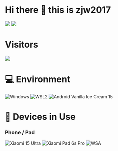 # Hi there 👋 this is zjw2017

![](https://github-readme-stats.vercel.app/api?username=zjw2017&show_icons=true&hide_border=true&include_all_commits=true)
![](https://github-readme-stats.vercel.app/api/top-langs/?username=zjw2017&layout=compact&langs_count=10&hide=Python,JavaScript&exclude_repo=Cemiuiler,action-tmate,Aquarius223-s-sdm845-kernel)

# Visitors

![](https://count.getloli.com/get/@zjw2017?theme=gelbooru)

# 💻 Environment

![Windows](https://img.shields.io/badge/Windows%2011%20Pro%2024H2-00BBFF?style=flat-square&logo=Windows&logoColor=ffffff)
![WSL2](https://img.shields.io/badge/WSL2%20Ubuntu%2024%2e10%20LTS-DD4814?style=flat-square&logo=ubuntu&logoColor=ffffff)
![Android Vanilla Ice Cream 15](https://img.shields.io/badge/Android%20Vanilla%20Ice%20Cream%2015-3DDC84?style=flat-square&logo=android&logoColor=ffffff)

# 📱 Devices in Use

### Phone / Pad

![Xiaomi 15 Ultra](https://img.shields.io/badge/Xiaomi%2015%20Ultra-FD4900?style=flat-square&logo=xiaomi&logoColor=ffffff)
![Xiaomi Pad 6s Pro](https://img.shields.io/badge/Xiaomi%20Pad%206S%20Pro-FD4900?style=flat-square&logo=xiaomi&logoColor=ffffff)
![WSA](https://img.shields.io/badge/Windows%20Subsystem%20For%20Android%2013-3DDC84?style=flat-square&logo=Android&logoColor=ffffff)

